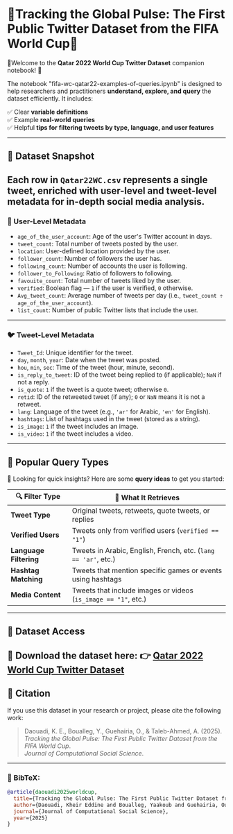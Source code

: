 # 🚨Tracking the Global Pulse: The First Public Twitter Dataset from the FIFA World Cup🚨

🎉Welcome to the **Qatar 2022 World Cup Twitter Dataset** companion notebook! 🎉  

The notebook "fifa-wc-qatar22-examples-of-queries.ipynb" is designed to help researchers and practitioners **understand, explore, and query** the dataset efficiently. It includes:

✅ Clear **variable definitions**  
✅ Example **real-world queries**  
✅ Helpful **tips for filtering tweets by type, language, and user features**

---
## 🧾 Dataset Snapshot

Each row in `Qatar22WC.csv` represents a **single tweet**, enriched with **user-level and tweet-level metadata** for in-depth social media analysis.
---
### 👤 User-Level Metadata

- `age_of_the_user_account`: Age of the user's Twitter account in days.
- `tweet_count`: Total number of tweets posted by the user.
- `location`: User-defined location provided by the user.
- `follower_count`: Number of followers the user has.
- `following_count`: Number of accounts the user is following.
- `follower_to_Following`: Ratio of followers to following.
- `favouite_count`: Total number of tweets liked by the user.
- `verified`: Boolean flag — `1` if the user is verified, `0` otherwise.
- `Avg_tweet_count`: Average number of tweets per day (i.e., `tweet_count ÷ age_of_the_user_account`).
- `list_count`: Number of public Twitter lists that include the user.

---

### 🐦 Tweet-Level Metadata

- `Tweet_Id`: Unique identifier for the tweet.
- `day`, `month`, `year`: Date when the tweet was posted.
- `hou`, `min`, `sec`: Time of the tweet (hour, minute, second).
- `is_reply_to_tweet`: ID of the tweet being replied to (if applicable); `NaN` if not a reply.
- `is_quote`: `1` if the tweet is a quote tweet; otherwise `0`.
- `retid`: ID of the retweeted tweet (if any); `0` or `NaN` means it is not a retweet.
- `lang`: Language of the tweet (e.g., `'ar'` for Arabic, `'en'` for English).
- `hashtags`: List of hashtags used in the tweet (stored as a string).
- `is_image`: `1` if the tweet includes an image.
- `is_video`: `1` if the tweet includes a video.
---
## 🔎 Popular Query Types

💬 Looking for quick insights? Here are some **query ideas** to get you started:

| 🔍 Filter Type         | 🧠 What It Retrieves                                               |
|------------------------|--------------------------------------------------------------------|
| **Tweet Type**         | Original tweets, retweets, quote tweets, or replies                |
| **Verified Users**     | Tweets only from verified users (`verified == "1"`)                  |
| **Language Filtering** | Tweets in Arabic, English, French, etc. (`lang == 'ar'`, etc.)     |
| **Hashtag Matching**   | Tweets that mention specific games or events using hashtags        |
| **Media Content**      | Tweets that include images or videos (`is_image == "1"`, etc.)    |

---


## 📌 Dataset Access

📂 **Download the dataset here**:  👉 [Qatar 2022 World Cup Twitter Dataset](https://data.mendeley.com/datasets/gw3mcnbkwr/1)
---

## 🧾 Citation

If you use this dataset in your research or project, please cite the following work:

> Daouadi, K. E., Boualleg, Y., Guehairia, O., & Taleb-Ahmed, A. (2025).  
> *Tracking the Global Pulse: The First Public Twitter Dataset from the FIFA World Cup*.  
> *Journal of Computational Social Science*.
---
### 📘 BibTeX:
```bibtex
@article{daouadi2025worldcup,
  title={Tracking the Global Pulse: The First Public Twitter Dataset from the FIFA World Cup},
  author={Daouadi, Kheir Eddine and Boualleg, Yaakoub and Guehairia, Oussama and Taleb-Ahmed, Abdelmalik},
  journal={Journal of Computational Social Science},
  year={2025}
}
